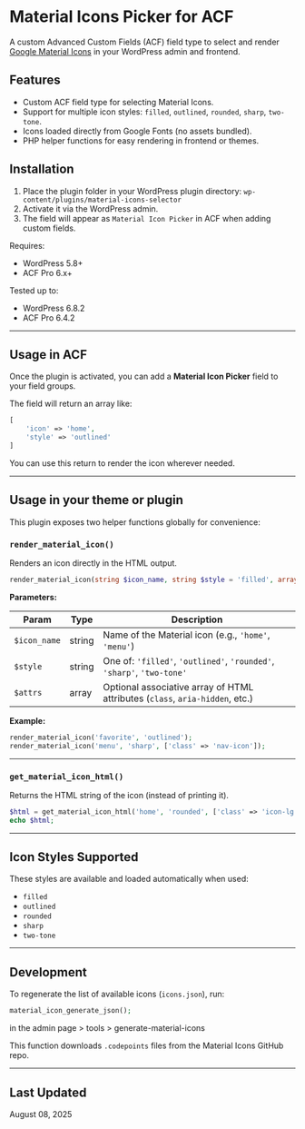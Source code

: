 # Material Icons Picker for ACF

A custom Advanced Custom Fields (ACF) field type to select and render [Google Material Icons](https://fonts.google.com/icons) in your WordPress admin and frontend.

## Features

- Custom ACF field type for selecting Material Icons.
- Support for multiple icon styles: `filled`, `outlined`, `rounded`, `sharp`, `two-tone`.
- Icons loaded directly from Google Fonts (no assets bundled).
- PHP helper functions for easy rendering in frontend or themes.

## Installation

1. Place the plugin folder in your WordPress plugin directory: `wp-content/plugins/material-icons-selector`
2. Activate it via the WordPress admin.
3. The field will appear as `Material Icon Picker` in ACF when adding custom fields.

Requires:
- WordPress 5.8+
- ACF Pro 6.x+

Tested up to:
- WordPress 6.8.2
- ACF Pro 6.4.2

---

## Usage in ACF

Once the plugin is activated, you can add a **Material Icon Picker** field to your field groups.

The field will return an array like:

```php
[
    'icon' => 'home',
    'style' => 'outlined'
]
```

You can use this return to render the icon wherever needed.

---

## Usage in your theme or plugin

This plugin exposes two helper functions globally for convenience:

### `render_material_icon()`

Renders an icon directly in the HTML output.

```php
render_material_icon(string $icon_name, string $style = 'filled', array $attrs = []);
```

**Parameters:**

| Param      | Type   | Description |
|------------|--------|-------------|
| `$icon_name` | string | Name of the Material icon (e.g., `'home'`, `'menu'`) |
| `$style`     | string | One of: `'filled'`, `'outlined'`, `'rounded'`, `'sharp'`, `'two-tone'` |
| `$attrs`     | array  | Optional associative array of HTML attributes (`class`, `aria-hidden`, etc.) |

**Example:**

```php
render_material_icon('favorite', 'outlined');
render_material_icon('menu', 'sharp', ['class' => 'nav-icon']);
```

---

### `get_material_icon_html()`

Returns the HTML string of the icon (instead of printing it).

```php
$html = get_material_icon_html('home', 'rounded', ['class' => 'icon-lg']);
echo $html;
```

---

## Icon Styles Supported

These styles are available and loaded automatically when used:

- `filled`
- `outlined`
- `rounded`
- `sharp`
- `two-tone`

---

## Development

To regenerate the list of available icons (`icons.json`), run:

```php
material_icon_generate_json();
```
in the admin page > tools > generate-material-icons

This function downloads `.codepoints` files from the Material Icons GitHub repo.

---

## Last Updated

August 08, 2025

